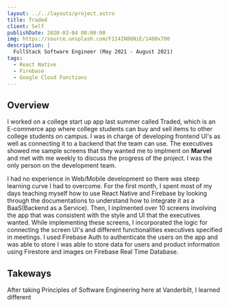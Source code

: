 ```yaml
---
layout: ../../layouts/project.astro
title: Traded
client: Self
publishDate: 2020-03-04 00:00:00
img: https://source.unsplash.com/F1I4IN86NiE/1400x700
description: |
  FullStack Software Engineer (May 2021 - August 2021)
tags:
  - React Native
  - Firebase
  - Google Cloud Functions
---
```


## Overview
I worked on a college start up app last summer called Traded, which is an
E-commerce app where college students can buy and sell items to
other college students on campus. I was in charge of developing
frontend UI's as well as connecting it to a backend that the team can use. The executives showed me sample screens that they wanted me to implment on **Marvel** and met with me weekly to discuss the progress of the project. I was the only person on the development team.


I had no experience in Web/Mobile development so there was steep learning curve I had to overcome. For the first month, I spent most of my days teaching myself how to use React Native and Firebase by looking through the documentations to understand how to integrate it as a BaaS(Backend as a Service). Then, I inplmented over 10 screens involving the app that was consistent with the style and UI that the executives wanted. While implementing these screens, I incorporated the logic for connecting the screen UI's and different functionalities executives specified in meetings. I used Firebase Auth to authenticate the users on the app and was able to store I was able to store data for users and product information using Firestore and images on Firebase Real Time Database.

## Takeways
After taking Principles of Software Engineering here at Vanderbilt, I learned different 


